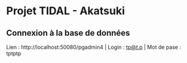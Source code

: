 # Projet TIDAL - Akatsuki
## Connexion à la base de données
Lien : http://localhost:50080/pgadmin4 | Login : tp@t.p | Mot de pase : tptptp
